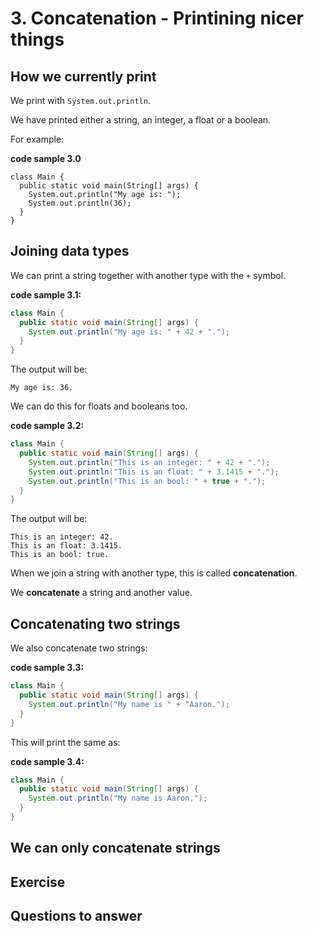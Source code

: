 # 3. Concatenation - Printining nicer things

## How we currently print

We print with `System.out.println`.

We have printed either a string, an integer, a float or a boolean.

For example:

**code sample 3.0**
```
class Main {
  public static void main(String[] args) {
    System.out.println("My age is: ");
    System.out.println(36);
  }
}
```

## Joining data types

We can print a string together with another type with the `+` symbol.

**code sample 3.1:**

```java
class Main {
  public static void main(String[] args) {
    System.out.println("My age is: " + 42 + ".");
  }
}
```

The output will be:

```
My age is: 36.
```

We can do this for floats and booleans too.

**code sample 3.2:**

```java
class Main {
  public static void main(String[] args) {
    System.out.println("This is an integer: " + 42 + ".");
    System.out.println("This is an float: " + 3.1415 + ".");
    System.out.println("This is an bool: " + true + ".");
  }
}
```

The output will be:

```
This is an integer: 42.
This is an float: 3.1415.
This is an bool: true.
```

When we join a string with another type, this is called **concatenation**. 

We **concatenate** a string and another value.

## Concatenating two strings

We also concatenate two strings:

**code sample 3.3:**

```java
class Main {
  public static void main(String[] args) {
    System.out.println("My name is " + "Aaron.");
  }
}
```

This will print the same as:

**code sample 3.4:**

```java
class Main {
  public static void main(String[] args) {
    System.out.println("My name is Aaron.");
  }
}
```

## We can only concatenate strings

## Exercise

## Questions to answer
